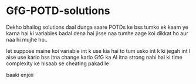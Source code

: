 # GfG-POTD-solutions

Dekho bhailog solutions daal dunga saare POTDs ke bss tumko ek kaam ye karna hai ki variables badal dena hai jisse naa tumhe aage koi dikkat ho aur naa hi mujhe ho..

let suppose maine koi variable int k use kia hai to tum usko int k ki jegah int l aise use karlo
bss itna change karlo GfG ka AI itna strong nahi hai ki time complexity ke hisaab se cheating pakad le

baaki enjoii
